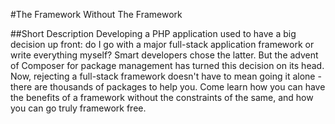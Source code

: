 #The Framework Without The Framework

##Short Description
Developing a PHP application used to have a big decision up front: do I go with a major full-stack application framework or write everything myself? Smart developers chose the latter. But the advent of Composer for package management has turned this decision on its head. Now, rejecting a full-stack framework doesn't have to mean going it alone - there are thousands of packages to help you. Come learn how you can have the benefits of a framework without the constraints of the same, and how you can go truly framework free.